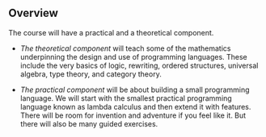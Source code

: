 ## Overview 

The course will have a practical and a theoretical component.

- *The theoretical component* will teach some of the mathematics underpinning the design and use of programming languages. These include the very basics of logic, rewriting, ordered structures, universal algebra, type theory, and category theory. 

- *The practical component* will be about building a small programming language. We will start with the smallest practical programming language known as lambda calculus and then extend it with features. There will be room for invention and adventure if you feel like it. But there will also be many guided exercises.
